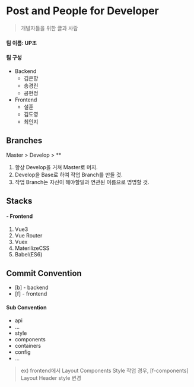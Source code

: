 # Post and People for Developer
> 개발자들을 위한 글과 사람

#### 팀 이름: UP조
#### 팀 구성
- Backend
	- 김은향
	- 송경린
	- 공현정
- Frontend
	- 설훈
	- 김도영
	- 최인지

## Branches
Master > Develop > **

1. 항상 Develop을 거쳐 Master로 머지.
2. Develop을 Base로 하여 작업 Branch를 만들 것.
3. 작업 Branch는 자신이 해야할일과 연관된 이름으로 명명할 것.

## Stacks
#### - Frontend
1. Vue3
2. Vue Router
3. Vuex
4. MaterilizeCSS
5. Babel(ES6)

## Commit Convention
- [b] - backend
- [f] - frontend

#### Sub Convention
- api
- ...
- style
- components
- containers
- config
- ...

> ex) frontend에서 Layout Components Style 작업 경우, [f-components] Layout Header style 변경
